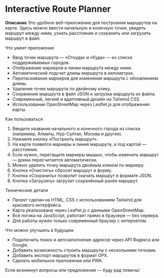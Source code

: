 # Interactive Route Planner

**Описание**
Это удобное веб-приложение для построения маршрутов на карте. Здесь можно ввести начальную и конечную точки, увидеть маршрут между ними, узнать расстояние и сохранить или загрузить маршрут в файл.

Что умеет приложение

* Ввод точек маршрута — «Откуда» и «Куда» — из списка поддерживаемых городов.
* Отображение маркеров и линии маршрута между ними.
* Автоматический подсчет длины маршрута в километрах.
* Перетаскивание маркеров для изменения маршрута с обновлением длины.
* Удаление точек маршрута по двойному клику.
* Сохранение маршрута в файл JSON и загрузка маршрута из файла.
* Современный, легкий и адаптивный дизайн на Tailwind CSS.
* Использование OpenStreetMap через Leaflet.js для отображения карты.


Как пользоваться

1. Введите названия начального и конечного города из списка (например, Алматы, Нур-Султан, Москва и другие).
2. Нажмите кнопку «Построить маршрут».
3. На карте появятся маркеры и линия маршрута, а под картой — расстояние.
4. Если нужно, перетащите маркеры мышью, чтобы изменить маршрут — длина пересчитается автоматически.
5. Можно удалить точку маршрута двойным кликом по маркеру.
6. Кнопка «Очистить» сбросит маршрут и форму.
7. Кнопка «Сохранить» позволит скачать маршрут в формате JSON.
8. Кнопка «Загрузить» загрузит сохранённый ранее маршрут.



Технические детали

* Проект сделан на HTML, CSS с использованием Tailwind для красивого интерфейса.
* Карта реализована через Leaflet.js с данными OpenStreetMap.
* Вся логика на JavaScript, работает прямо в браузере — без сервера.
* Для работы нужен только современный браузер с интернетом.


Что можно улучшить в будущем

* Подключить поиск и автозаполнение адресов через API Яндекса или Google.
* Добавить возможность строить маршруты с несколькими точками.
* Добавить экспорт маршрутов в формат GPX.
* Сделать мобильное приложение или PWA.


Если возникнут вопросы или предложения — буду рад помочь!
